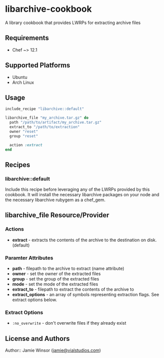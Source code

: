# libarchive-cookbook

A library cookbook that provides LWRPs for extracting archive files

## Requirements

* Chef ~> 12.1

## Supported Platforms

* Ubuntu
* Arch Linux

## Usage

```ruby
include_recipe "libarchive::default"

libarchive_file "my_archive.tar.gz" do
  path "/path/to/artifact/my_archive.tar.gz"
  extract_to "/path/to/extraction"
  owner "reset"
  group "reset"

  action :extract
end
```

## Recipes

### libarchive::default

Include this recipe before leveraging any of the LWRPs provided by this cookbook. It will install the necessary libarchive packages on your node and the necessary libarchive rubygem as a chef_gem.

## libarchive_file Resource/Provider

### Actions

- **extract** - extracts the contents of the archive to the destination on disk. (default)

### Paramter Attributes

- **path** - filepath to the archive to extract (name attribute)
- **owner** - set the owner of the extracted files
- **group** - set the group of the extracted files
- **mode** - set the mode of the extracted files
- **extract_to** - filepath to extract the contents of the archive to
- **extract_options** - an array of symbols representing extraction flags. See extract options below.

### Extract Options

- `:no_overwrite` - don't overwrite files if they already exist

## License and Authors

Author:: Jamie Winsor (<jamie@vialstudios.com>)
